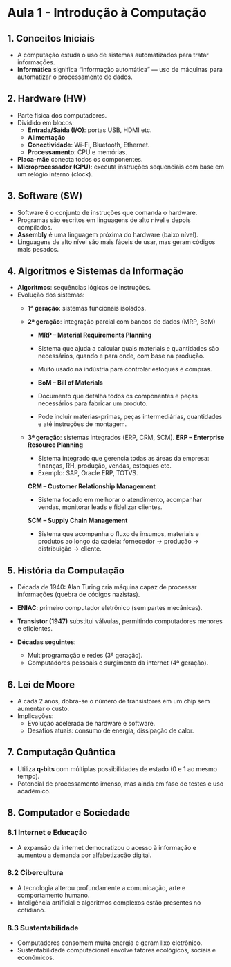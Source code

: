 # Aula 1 - Introdução à Computação

## 1. Conceitos Iniciais
- A computação estuda o uso de sistemas automatizados para tratar informações.
- **Informática** significa “informação automática” — uso de máquinas para automatizar o processamento de dados.

## 2. Hardware (HW)
- Parte física dos computadores.
- Dividido em blocos: 
  - **Entrada/Saída (I/O)**: portas USB, HDMI etc.
  - **Alimentação**
  - **Conectividade**: Wi-Fi, Bluetooth, Ethernet.
  - **Processamento**: CPU e memórias.
- **Placa-mãe** conecta todos os componentes.
- **Microprocessador (CPU)**: executa instruções sequenciais com base em um relógio interno (clock).

## 3. Software (SW)
- Software é o conjunto de instruções que comanda o hardware.
- Programas são escritos em linguagens de alto nível e depois compilados.
- **Assembly** é uma linguagem próxima do hardware (baixo nível).
- Linguagens de alto nível são mais fáceis de usar, mas geram códigos mais pesados.

## 4. Algoritmos e Sistemas da Informação
- **Algoritmos**: sequências lógicas de instruções.
- Evolução dos sistemas:
  - **1ª geração**: sistemas funcionais isolados.

  - **2ª geração**: integração parcial com bancos de dados (MRP, BoM)
    - **MRP – Material Requirements Planning**
    - Sistema que ajuda a calcular quais materiais e quantidades são necessários, quando e para onde, com base na produção.
    - Muito usado na indústria para controlar estoques e compras.

    - **BoM – Bill of Materials**
    - Documento que detalha todos os componentes e peças necessários para fabricar um produto.
    - Pode incluir matérias-primas, peças intermediárias, quantidades e até instruções de montagem.

  - **3ª geração**: sistemas integrados (ERP, CRM, SCM).
    **ERP – Enterprise Resource Planning**
    - Sistema integrado que gerencia todas as áreas da empresa: finanças, RH, produção, vendas, estoques etc.
    - Exemplo: SAP, Oracle ERP, TOTVS.

    **CRM – Customer Relationship Management**
    - Sistema focado em melhorar o atendimento, acompanhar vendas, monitorar leads e fidelizar clientes.

    **SCM – Supply Chain Management**
    - Sistema que acompanha o fluxo de insumos, materiais e produtos ao longo da cadeia: fornecedor → produção → distribuição → cliente.

  

## 5. História da Computação
- Década de 1940: Alan Turing cria máquina capaz de processar informações (quebra de códigos nazistas).

- **ENIAC**: primeiro computador eletrônico (sem partes mecânicas).
- **Transistor (1947)** substitui válvulas, permitindo computadores menores e eficientes.
- **Décadas seguintes**:
  - Multiprogramação e redes (3ª geração).
  - Computadores pessoais e surgimento da internet (4ª geração).

## 6. Lei de Moore
- A cada 2 anos, dobra-se o número de transistores em um chip sem aumentar o custo.
- Implicações:
  - Evolução acelerada de hardware e software.
  - Desafios atuais: consumo de energia, dissipação de calor.

## 7. Computação Quântica
- Utiliza **q-bits** com múltiplas possibilidades de estado (0 e 1 ao mesmo tempo).
- Potencial de processamento imenso, mas ainda em fase de testes e uso acadêmico.

## 8. Computador e Sociedade

### 8.1 Internet e Educação
- A expansão da internet democratizou o acesso à informação e aumentou a demanda por alfabetização digital.

### 8.2 Cibercultura
- A tecnologia alterou profundamente a comunicação, arte e comportamento humano.
- Inteligência artificial e algoritmos complexos estão presentes no cotidiano.

### 8.3 Sustentabilidade
- Computadores consomem muita energia e geram lixo eletrônico.
- Sustentabilidade computacional envolve fatores ecológicos, sociais e econômicos.
